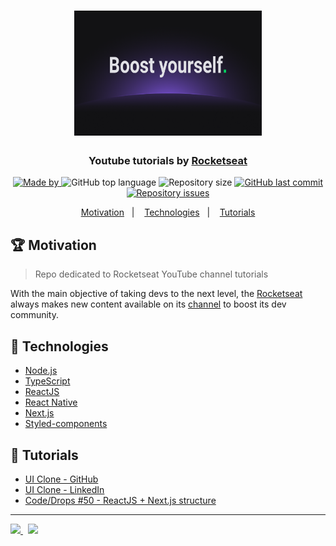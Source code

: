 <h1 align="center">
  <img src="clone-github/images/rocketseat-boost-yourself.png" height="200" width="300" max-width="100%" alt="rocketseat">
</h1>

<h3 align="center">
  Youtube tutorials by <a href="https://rocketseat.com.br/">Rocketseat</a>
</h3>

<p align="center">
   <a href="https://www.linkedin.com/in/lucasfdcampos/">
    <img alt="Made by" src="https://img.shields.io/badge/made%20by-Lucas%20Campos-red">
  </a>
  <img alt="GitHub top language" src="https://img.shields.io/github/languages/top/lucasfdcampos/rocketseat-youtube?color=red">
  <img alt="Repository size" src="https://img.shields.io/github/repo-size/lucasfdcampos/rocketseat-youtube?color=red">
  <a href="https://github.com/lucasfdcampos/rocketseat-youtube?/commits/master"><img alt="GitHub last commit" src="https://img.shields.io/github/last-commit/lucasfdcampos/rocketseat-youtube?color=red"></a>
  <a href="https://github.com/lucasfdcampos/rocketseat-youtube?/issues"><img alt="Repository issues" src="https://img.shields.io/github/issues/lucasfdcampos/rocketseat-youtube?color=red"></a>
</p>

<p align="center">
  <a href="#trophy-motivation">Motivation</a>&nbsp;&nbsp;&nbsp;|&nbsp;&nbsp;&nbsp;
  <a href="#-technologies">Technologies</a>&nbsp;&nbsp;&nbsp;|&nbsp;&nbsp;&nbsp;
  <a href="#movie_camera-tutorials">Tutorials</a>
</p>

## :trophy: Motivation

> Repo dedicated to Rocketseat YouTube channel tutorials

With the main objective of taking devs to the next level, the [Rocketseat](https://rocketseat.com.br) always makes new content available on its [channel](https://www.youtube.com/channel/UCSfwM5u0Kce6Cce8_S72olg) to boost its dev community.

## 🚀 Technologies

- [Node.js](https://nodejs.org/en/)
- [TypeScript](https://www.typescriptlang.org/)
- [ReactJS](https://reactjs.org/)
- [React Native](https://reactnative.dev/)
- [Next.js](https://nextjs.org/)
- [Styled-components](https://styled-components.com/)

## :movie_camera: Tutorials

- [UI Clone - GitHub](https://github.com/lucasfdcampos/rocketseat-youtube/tree/master/clone-github)
- [UI Clone - LinkedIn](https://github.com/lucasfdcampos/rocketseat-youtube/tree/master/clone-linkedin-shimmer-effect)
- [Code/Drops #50 - ReactJS + Next.js structure](https://github.com/lucasfdcampos/rocketseat-youtube/tree/master/react-nextjs-typescript-structure)

---

<a href="https://github.com/lucasfdcampos">
    <img src="https://img.shields.io/badge/-Lucas%20Campos-000000?style=for-the-badge&logo=GitHub&logoColor=#000000" />
</a>
&nbsp
<a href="https://linkedin.com/in/lucasfdcampos">
  <img src="https://img.shields.io/badge/linkedin-0077B5.svg?style=for-the-badge&logo=linkedin&logoColor=white">
</a>
